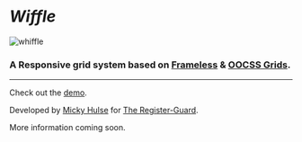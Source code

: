 # *Wiffle*

![whiffle](http://registerguard.github.com/wiffle/wiffle.gif)

### A Responsive grid system based on [Frameless](http://framelessgrid.com/) & [OOCSS Grids](https://github.com/stubbornella/oocss/wiki/Grids).

---

Check out the [demo](http://registerguard.github.com/wiffle/demo/).

Developed by [Micky Hulse](http://hulse.me) for [The Register-Guard](http://www.registerguard.com).

More information coming soon.